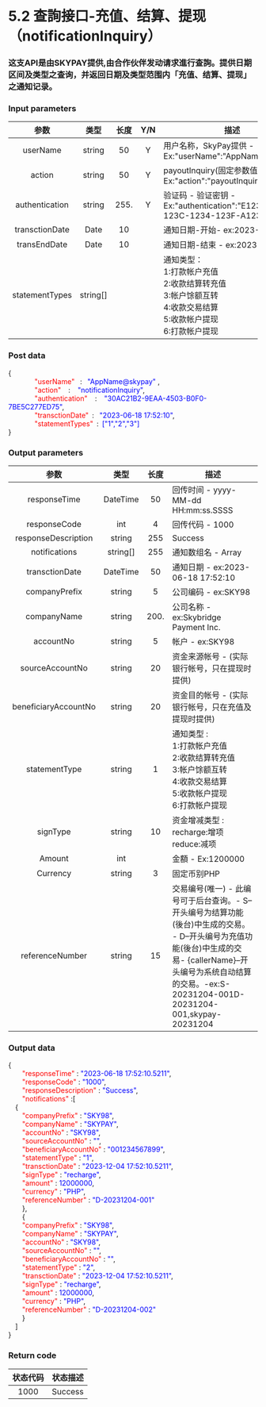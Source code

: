 # 5.2 查詢接口-充值、结算、提现（notificationInquiry）

### 这支API是由SKYPAY提供,由合作伙伴发动请求進行查詢。提供日期区间及类型之查询，并返回日期及类型范围内「充值、结算、提现」之通知记录。

### Input parameters

| 参数                        |    类型     | 长度  |Y/N  |描述|
| :-------------------------: | :-----------: |:-----:|:---:|--------------------------------|   
|userName |string|50|Y|用户名称，SkyPay提供 - Ex:"userName":"AppName@skypay"|
|action|string|50|Y|payoutInquiry(固定参数值) - Ex:"action":"payoutInquiry"|
|authentication |string |255.|Y|验证码 - 验证密钥 - Ex:"authentication":"E1234567-123C-1234-123F-A12345670"|
|transctionDate|Date|10| |通知日期-开始- ex:2023-06-18|
|transEndDate |Date|10| |通知日期-结束 - ex:2023-06-19|
|statementTypes |string[]|| |通知类型：<br>1:打款帐户充值 <br> 2:收款结算转充值 <br> 3:帐户馀额互转 <br> 4:收款交易结算<br> 5:收款帐户提现 <br> 6:打款帐户提现|

### Post data


{<br>
    <font color=red>&ensp;&ensp;&ensp;&ensp;"userName"</font>  :  <font color=blue>"AppName@skypay" </font>,<br>
    <font color=red>&ensp;&ensp;&ensp;&ensp;"action"</font>   :   <font color=blue>"notificationInquiry"</font>,<br>
    <font color=red>&ensp;&ensp;&ensp;&ensp;"authentication"</font>   :   <font color=blue>"30AC21B2-9EAA-4503-B0F0-7BE5C277ED75"</font>,<br>
    <font color=red>&ensp;&ensp;&ensp;&ensp;"transctionDate"</font> :  <font color=blue>"2023-06-18 17:52:10"</font>,<br>
    <font color=red>&ensp;&ensp;&ensp;&ensp;"statementTypes"</font> : <font color=blue>["1","2","3"]</font><br>
}


### Output parameters

| 参数                        |    类型     | 长度    |描述|
| :-------------------------: | :-----------: |:-----:|--------------------------------|   
|responseTime  |DateTime|50|回传时间 - yyyy-MM-dd HH:mm:ss.SSSS|
|responseCode  |int|4|回传代码 - 1000|
|responseDescription |string|255|Success|
|notifications |string[]|255|通知数组名 - Array|
|transctionDate  |DateTime|50|通知日期 - ex:2023-06-18 17:52:10|
|companyPrefix |string|5|公司编码 - ex:SKY98|
|companyName |string|200.|公司名称 - ex:Skybridge Payment Inc.|
|accountNo |string|5|帐户 - ex:SKY98|
|sourceAccountNo |string|20|资金来源帐号 - (实际银行帐号，只在提现时提供)|
|beneficiaryAccountNo |string|20|资金目的帐号 - (实际银行帐号，只在充值及提现时提供)|
|statementType |string|1|通知类型 :<br>1:打款帐户充值 <br> 2:收款结算转充值 <br> 3:帐户馀额互转 <br> 4:收款交易结算 <br> 5:收款帐户提现 <br> 6:打款帐户提现|
|signType |string|10|资金增减类型 :<br> recharge:增项 <br> reduce:减项|
|Amount|int||金額 - Ex:1200000|
|Currency |string|3|固定币别PHP|
|referenceNumber|string|15|交易编号(唯一)  - 此编号可于后台查询。- S–开头编号为结算功能(後台)中生成的交易。 - D–开头编号为充值功能(後台)中生成的交易- {callerName}–开头编号为系统自动结算的交易。-ex:S-20231204-001D-20231204-001,skypay-20231204|


### Output data

{<br>
    <font color=red>&ensp;&ensp;&ensp;&ensp;"responseTime"</font> : <font color=blue>"2023-06-18 17:52:10.5211"</font>,<br>
    <font color=red>&ensp;&ensp;&ensp;&ensp;"responseCode"</font> : <font color=blue>"1000"</font>,<br>
    <font color=red>&ensp;&ensp;&ensp;&ensp;"responseDescription"</font> : <font color=blue>"Success"</font>,<br>
    <font color=red>&ensp;&ensp;&ensp;&ensp;"notifications"</font> :[<br>
    &ensp;&ensp;{<br>
        <font color=red>&ensp;&ensp;&ensp;&ensp;"companyPrefix"</font> : <font color=blue>"SKY98"</font>,<br>
        <font color=red>&ensp;&ensp;&ensp;&ensp;"companyName"</font> : <font color=blue>"SKYPAY"</font>,<br>
        <font color=red>&ensp;&ensp;&ensp;&ensp;"accountNo"</font> : <font color=blue>"SKY98"</font>,<br>
        <font color=red>&ensp;&ensp;&ensp;&ensp;"sourceAccountNo"</font> : <font color=blue>""</font>,<br>
        <font color=red>&ensp;&ensp;&ensp;&ensp;"beneficiaryAccountNo"</font> : <font color=blue>"001234567899"</font>,<br>
        <font color=red>&ensp;&ensp;&ensp;&ensp;"statementType"</font> : <font color=blue>"1"</font>,<br>
        <font color=red>&ensp;&ensp;&ensp;&ensp;"transctionDate"</font> : <font color=blue>"2023-12-04 17:52:10.5211"</font>,<br>
        <font color=red>&ensp;&ensp;&ensp;&ensp;"signType"</font> : <font color=blue>"recharge"</font>,<br>
        <font color=red>&ensp;&ensp;&ensp;&ensp;"amount"</font> : <font color=blue>12000000</font>,<br>
        <font color=red>&ensp;&ensp;&ensp;&ensp;"currency"</font> : <font color=blue>"PHP"</font>,<br>
        <font color=red>&ensp;&ensp;&ensp;&ensp;"referenceNumber"</font> : <font color=blue>"D-20231204-001"</font><br>
    &ensp;&ensp;&ensp;&ensp;},<br>
    &ensp;&ensp;&ensp;&ensp;{<br>
        <font color=red>&ensp;&ensp;&ensp;&ensp;"companyPrefix"</font> : <font color=blue>"SKY98"</font>,<br>
        <font color=red>&ensp;&ensp;&ensp;&ensp;"companyName"</font> : <font color=blue>"SKYPAY"</font>,<br>
        <font color=red>&ensp;&ensp;&ensp;&ensp;"accountNo"</font> : <font color=blue>"SKY98"</font>,<br>
        <font color=red>&ensp;&ensp;&ensp;&ensp;"sourceAccountNo"</font> : <font color=blue>""</font>,<br>
        <font color=red>&ensp;&ensp;&ensp;&ensp;"beneficiaryAccountNo"</font> : <font color=blue>""</font>,<br>
        <font color=red>&ensp;&ensp;&ensp;&ensp;"statementType"</font> : <font color=blue>"2"</font>,<br>
        <font color=red>&ensp;&ensp;&ensp;&ensp;"transctionDate"</font> : <font color=blue>"2023-12-04 17:52:10.5211"</font>,<br>
        <font color=red>&ensp;&ensp;&ensp;&ensp;"signType"</font> : <font color=blue>"recharge"</font>,<br>
        <font color=red>&ensp;&ensp;&ensp;&ensp;"amount"</font> : <font color=blue>12000000</font>,<br>
        <font color=red>&ensp;&ensp;&ensp;&ensp;"currency"</font> : <font color=blue>"PHP"</font>,<br>
        <font color=red>&ensp;&ensp;&ensp;&ensp;"referenceNumber"</font> : <font color=blue>"D-20231204-002"</font><br>
    &ensp;&ensp;&ensp;&ensp;}<br>
  &ensp;&ensp;]<br>
}

### Return code
| 状态代码                        |   状态描述    | 
| :-------------------------: | :-----------: |
|1000 |Success|




